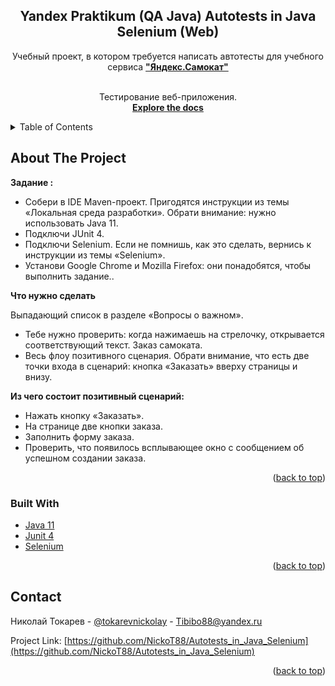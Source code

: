 <!-- PROJECT SHIELDS -->
<!--
*** I'm using markdown "reference style" links for readability.
*** Reference links are enclosed in brackets [ ] instead of parentheses ( ).
*** See the bottom of this document for the declaration of the reference variables
*** for contributors-url, forks-url, etc. This is an optional, concise syntax you may use.
*** https://www.markdownguide.org/basic-syntax/#reference-style-links
-->
<div align="center">
<h2 align="center">Yandex Praktikum (QA Java) Autotests in Java Selenium (Web)</h2>
  <p align="center">
    Учебный проект, в котором требуется написать автотесты для учебного сервиса <a href="https://qa-scooter.praktikum-services.ru"><strong>"Яндекс.Самокат"</strong></a>

 <br /> Тестирование веб-приложения. 
    <br />
    <a href="https://github.com/NickoT88/Autotests_in_Java_Selenium"><strong>Explore the docs</strong></a>
    <br />
  </p>
</div>

<!-- TABLE OF CONTENTS -->
<details>
  <summary>Table of Contents</summary>
  <ol>
    <li>
      <a href="#about-the-project">About The Project</a>
      <ul>
        <li><a href="#built-with">Built With</a></li>
      </ul>
    </li>
    <li><a href="#contact">Contact</a></li>
  </ol>
</details>

<!-- ABOUT THE PROJECT -->

## About The Project

**Задание :** 

- Собери в IDE Maven-проект. Пригодятся инструкции из темы «Локальная среда разработки». Обрати внимание: нужно использовать Java 11.
- Подключи JUnit 4.
- Подключи Selenium. Если не помнишь, как это сделать, вернись к инструкции из темы «Selenium».
- Установи Google Chrome и Mozilla Firefox: они понадобятся, чтобы выполнить задание..

**Что нужно сделать**

Выпадающий список в разделе «Вопросы о важном». 
- Тебе нужно проверить: когда нажимаешь на стрелочку, открывается соответствующий текст.
Заказ самоката. 
- Весь флоу позитивного сценария. Обрати внимание, что есть две точки входа в сценарий: кнопка «Заказать» вверху страницы и внизу.

**Из чего состоит позитивный сценарий:**
- Нажать кнопку «Заказать». 
- На странице две кнопки заказа.
- Заполнить форму заказа.
- Проверить, что появилось всплывающее окно с сообщением об успешном создании заказа.

<p align="right">(<a href="#readme-top">back to top</a>)</p>

### Built With

* <a href="https://www.java.com/ru/">Java 11</a>
* <a href="https://junit.org/junit4/">Junit 4</a>
* <a href="https://www.selenium.dev">Selenium</a>


<p align="right">(<a href="#readme-top">back to top</a>)</p>
<!-- CONTACT -->

## Contact

Николай Токарев - [@tokarevnickolay](https://t.me/tokarevnickolay) - Tibibo88@yandex.ru

Project Link: [https://github.com/NickoT88/Autotests_in_Java_Selenium](https://github.com/NickoT88/Autotests_in_Java_Selenium)

<p align="right">(<a href="#readme-top">back to top</a>)</p>